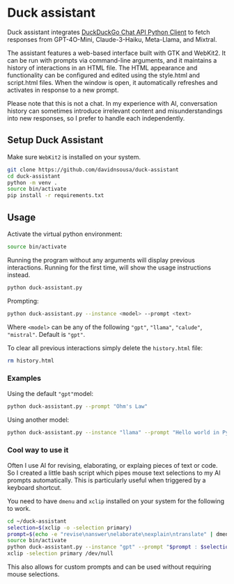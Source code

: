 # Duck assistant

Duck assistant integrates [DuckDuckGo Chat API Python Client](https://github.com/tolgakurtuluss/duckduckgo-ai-chat-py) to fetch responses from GPT-4O-Mini, Claude-3-Haiku, Meta-Llama, and Mixtral.

The assistant features a web-based interface built with GTK and WebKit2. It can be run with prompts via command-line arguments, and it maintains a history of interactions in an HTML file. The HTML appearance and functionality can be configured and edited using the style.html and script.html files. When the window is open, it automatically refreshes and activates in response to a new prompt.

Please note that this is not a chat. In my experience with AI, conversation history can sometimes introduce irrelevant content and misunderstandings into new responses, so I prefer to handle each independently.

## Setup Duck Assistant

Make sure `WebKit2` is installed on your system.

```bash
git clone https://github.com/davidnsousa/duck-assistant
cd duck-assistant
python -m venv .
source bin/activate
pip install -r requirements.txt
```

## Usage

Activate the virtual python environment:

```bash
source bin/activate
```

Running the program without any arguments will display previous interactions. Running for the first time, will show the usage instructions instead.

```bash
python duck-assistant.py
```

Prompting:

```bash
python duck-assistant.py --instance <model> --prompt <text>
```

Where `<model>` can be any of the following `"gpt"`, `"llama"`, `"calude"`, `"mistral"`. Default is `"gpt"`.

To clear all previous interactions simply delete the `history.html` file:

```bash
rm history.html
```

### Examples

Using the default `"gpt"`model:

```bash
python duck-assistant.py --prompt "Ohm's Law"
```

Using another model:

```bash
python duck-assistant.py --instance "llama" --prompt "Hello world in Python"
```

### Cool way to use it

Often I use AI for revising, elaborating, or explaing pieces of text or code. So I created a little bash script which pipes mouse text selections to my AI prompts automatically. This is particularly useful when triggered by a keyboard shortcut.

You need to have `dmenu` and `xclip` installed on your system for the following to work.

```bash
cd ~/duck-assistant
selection=$(xclip -o -selection primary)
prompt=$(echo -e "revise\nanswer\nelaborate\nexplain\ntranslate" | dmenu)
source bin/activate
python duck-assistant.py --instance "gpt" --prompt "$prompt : $selection" &
xclip -selection primary /dev/null
```

This also allows for custom prompts and can be used without requiring mouse selections.